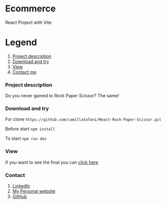 # Ecommerce
React Project with Vite

# Legend
1. [Project description](#description)
2. [Download and try](#download)
3. [View](#view)
4. [Contact me](#contact)

### Project description
<a name="description"></a>
Do you never gamed to Rock Paper Scissor? The same!

### Download and try
<a name="download"></a>

For clone
`https://github.com/camillatofani/React-Rock-Paper-Scissor.git`

Before start
`npm install`

To start
`npm run dev`

### View
<a name="view"></a>

If you want to see the final you can [click here](https://react-rock-paper-scissors-rose.vercel.app/)

### Contact
<a name="contact"></a>

1. [LinkedIn](https://www.linkedin.com/in/camilla-tofani/)
2. [My Personal website](https://www.camillatofani.it/)
3. [GitHub](https://github.com/camillatofani)
